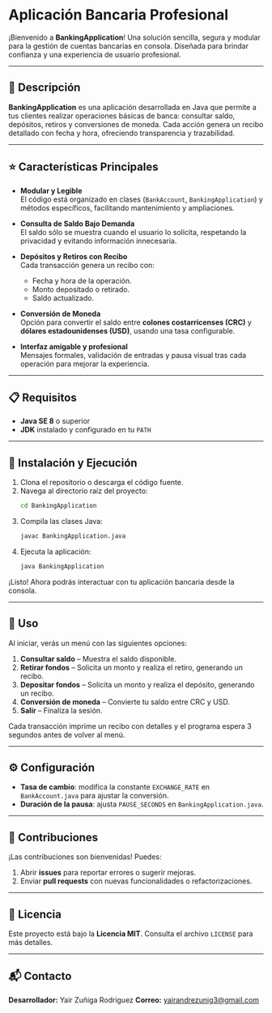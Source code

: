 # Aplicación Bancaria Profesional

¡Bienvenido a **BankingApplication**! Una solución sencilla, segura y modular para la gestión de cuentas bancarias en consola. Diseñada para brindar confianza y una experiencia de usuario profesional.

---

## 🚀 Descripción

**BankingApplication** es una aplicación desarrollada en Java que permite a tus clientes realizar operaciones básicas de banca: consultar saldo, depósitos, retiros y conversiones de moneda. Cada acción genera un recibo detallado con fecha y hora, ofreciendo transparencia y trazabilidad.

---

## ⭐ Características Principales

- **Modular y Legible**  
  El código está organizado en clases (`BankAccount`, `BankingApplication`) y métodos específicos, facilitando mantenimiento y ampliaciones.

- **Consulta de Saldo Bajo Demanda**  
  El saldo sólo se muestra cuando el usuario lo solicita, respetando la privacidad y evitando información innecesaria.

- **Depósitos y Retiros con Recibo**  
  Cada transacción genera un recibo con:
  - Fecha y hora de la operación.
  - Monto depositado o retirado.
  - Saldo actualizado.

- **Conversión de Moneda**  
  Opción para convertir el saldo entre **colones costarricenses (CRC)** y **dólares estadounidenses (USD)**, usando una tasa configurable.

- **Interfaz amigable y profesional**  
  Mensajes formales, validación de entradas y pausa visual tras cada operación para mejorar la experiencia.

---

## 📋 Requisitos

- **Java SE 8** o superior
- **JDK** instalado y configurado en tu `PATH`

---

## 🔧 Instalación y Ejecución

1. Clona el repositorio o descarga el código fuente.
2. Navega al directorio raíz del proyecto:
   ```bash
   cd BankingApplication
   ```
3. Compila las clases Java:
   ```bash
   javac BankingApplication.java
   ```
4. Ejecuta la aplicación:
   ```bash
   java BankingApplication
   ```

¡Listo! Ahora podrás interactuar con tu aplicación bancaria desde la consola.

---

## 🎯 Uso

Al iniciar, verás un menú con las siguientes opciones:

1. **Consultar saldo** – Muestra el saldo disponible.
2. **Retirar fondos** – Solicita un monto y realiza el retiro, generando un recibo.
3. **Depositar fondos** – Solicita un monto y realiza el depósito, generando un recibo.
4. **Conversión de moneda** – Convierte tu saldo entre CRC y USD.
9. **Salir** – Finaliza la sesión.

Cada transacción imprime un recibo con detalles y el programa espera 3 segundos antes de volver al menú.

---

## ⚙️ Configuración

- **Tasa de cambio**: modifica la constante `EXCHANGE_RATE` en `BankAccount.java` para ajustar la conversión.
- **Duración de la pausa**: ajusta `PAUSE_SECONDS` en `BankingApplication.java`.

---

## 🤝 Contribuciones

¡Las contribuciones son bienvenidas! Puedes:

1. Abrir **issues** para reportar errores o sugerir mejoras.
2. Enviar **pull requests** con nuevas funcionalidades o refactorizaciones.

---

## 📄 Licencia

Este proyecto está bajo la **Licencia MIT**. Consulta el archivo `LICENSE` para más detalles.

---

## 📬 Contacto

**Desarrollador:** Yair Zuñiga Rodriguez 
**Correo:** yairandrezunig3@gmail.com




